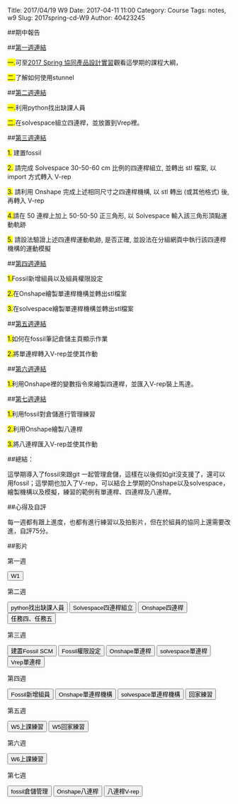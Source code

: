 Title: 2017/04/19 W9
Date: 2017-04-11 11:00
Category: Course
Tags: notes, w9
Slug: 2017spring-cd-W9
Author: 40423245

##期中報告

<!-- PELICAN_END_SUMMARY -->

##<a href="https://40423245.github.io/2017springcd_hw/blog/2017spring-cd-W1.html">第一週連結</a>

<span style="background-color: #ffff00">一.</span>可至<a href="http://mde.tw/2017springcd/blog/2017spring-cd.html">2017 Spring 協同產品設計實習</a>觀看這學期的課程大綱，

<span style="background-color: #ffff00">二.</span>了解如何使用stunnel

##<a href="https://40423245.github.io/2017springcd_hw/blog/2017spring-cd-W2.html">第二週連結</a>

<span style="background-color: #ffff00">一.</span>利用python找出缺課人員

<span style="background-color: #ffff00">二.</span>在solvespace組立四連桿，並放置到Vrep裡。

##<a href="https://40423245.github.io/2017springcd_hw/blog/2017spring-cd-W3.html">第三週連結</a>

<span style="background-color: #ffff00">1.</span>
建置fossil

<span style="background-color: #ffff00">2.</span> 請完成 Solvespace 30-50-60 cm 比例的四連桿組立, 並轉出 stl 檔案, 以 import 方式轉入 V-rep

<span style="background-color: #ffff00">3.</span> 請利用 Onshape 完成上述相同尺寸之四連桿機構, 以 stl 轉出 (或其他格式) 後, 再轉入 V-rep

<span style="background-color: #ffff00">4.</span>請在 50 連桿上加上 50-50-50 正三角形, 以 Solvespace 輸入該三角形頂點運動軌跡

<span style="background-color: #ffff00">5.</span> 請設法驗證上述四連桿運動軌跡, 是否正確, 並設法在分組網頁中執行該四連桿機構的運動模擬

##<a href="https://40423245.github.io/2017springcd_hw/blog/2017spring-cd-W4.html">第四週連結</a>

<span style="background-color: #ffff00">1.</span>Fossil新增組員以及組員權限設定

<span style="background-color: #ffff00">2.</span>在Onshape繪製單連桿機構並轉出stl檔案

<span style="background-color: #ffff00">3.</span>在solvespace繪製單連桿機構並轉出stl檔案

##<a href="https://40423245.github.io/2017springcd_hw/blog/2017spring-cd-W5.html">第五週連結</a>

<span style="background-color: #ffff00">1.</span>如何在fossil筆記倉儲主頁顯示作業

<span style="background-color: #ffff00">2.</span>將單連桿轉入V-rep並使其作動

##<a href="https://40423245.github.io/2017springcd_hw/blog/2017spring-cd-W6.html">第六週連結</a>

<span style="background-color: #ffff00">1.</span>利用Onshape裡的變數指令來繪製四連桿，並匯入V-rep裝上馬達。

##<a href="https://40423245.github.io/2017springcd_hw/blog/2017spring-cd-W7.html">第七週連結</a>

<span style="background-color: #ffff00">1.</span>利用fossil對倉儲進行管理練習

<span style="background-color: #ffff00">2.</span>利用Onshape繪製八連桿

<span style="background-color: #ffff00">3.</span>將八連桿匯入V-rep並使其作動

##總結：

這學期導入了fossil來跟git 一起管理倉儲，這樣在以後假如git沒支援了，還可以用fossil；這學期也加入了V-rep，可以結合上學期的Onshape以及solvespace，繪製機構以及模擬，練習的範例有單連桿、四連桿及八連桿。

##心得及自評

每一週都有跟上進度，也都有進行練習以及拍影片，但在於組員的協同上還需要改進，自評75分。

##影片

第一週

<button onClick="lity('https://vimeo.com/205656178')"><span class="glyphicon glyphicon-facetime-video"></span>W1</button> 

第二週

<button onClick="lity('https://vimeo.com/206845385')"><span class="glyphicon glyphicon-facetime-video"></span>python找出缺課人員</button> 
<button onClick="lity('https://vimeo.com/207629426')"><span class="glyphicon glyphicon-facetime-video"></span>Solvespace四連桿組立</button> 
<button onClick="lity('https://vimeo.com/207626453')"><span class="glyphicon glyphicon-facetime-video"></span>Onshape四連桿</button> 
<button onClick="lity('https://vimeo.com/207920094')"><span class="glyphicon glyphicon-facetime-video"></span>任務四、任務五</button> 

第三週

<button onClick="lity('https://vimeo.com/208311391')"><span class="glyphicon glyphicon-facetime-video"></span>建置Fossil SCM</button> 
<button onClick="lity('https://vimeo.com/208973584')"><span class="glyphicon glyphicon-facetime-video"></span>Fossil權限設定</button> 
<button onClick="lity('https://vimeo.com/208973817')"><span class="glyphicon glyphicon-facetime-video"></span> Onshape單連桿</button> 
<button onClick="lity('https://vimeo.com/208973989')"><span class="glyphicon glyphicon-facetime-video"></span> solvespace單連桿</button> 
<button onClick="lity('https://vimeo.com/208974147')"><span class="glyphicon glyphicon-facetime-video"></span> Vrep單連桿</button> 

第四週

<button onClick="lity('https://vimeo.com/208973584')"><span class="glyphicon glyphicon-facetime-video"></span> Fossil新增組員</button> 
<button onClick="lity('https://vimeo.com/208973817')"><span class="glyphicon glyphicon-facetime-video"></span> Onshape單連桿機構</button> 
<button onClick="lity('https://vimeo.com/208973989')"><span class="glyphicon glyphicon-facetime-video"></span> solvespace單連桿機構</button> 
<button onClick="lity('https://vimeo.com/208974147')"><span class="glyphicon glyphicon-facetime-video"></span>回家練習
</button> 

第五週

<button onClick="lity('https://vimeo.com/210093581')"><span class="glyphicon glyphicon-facetime-video"></span>W5上課練習
</button> 
<button onClick="lity('https://vimeo.com/210037771')"><span class="glyphicon glyphicon-facetime-video"></span>W5回家練習
</button> 

第六週

<button onClick="lity('https://vimeo.com/211471124')"><span class="glyphicon glyphicon-facetime-video"></span>W6上課練習
</button> 

第七週

<button onClick="lity('https://vimeo.com/212450094')"><span class="glyphicon glyphicon-facetime-video"></span>fossil倉儲管理
</button> 
<button onClick="lity('https://vimeo.com/212448923')"><span class="glyphicon glyphicon-facetime-video"></span>Onshape八連桿
</button> 
<button onClick="lity('https://vimeo.com/212447799')"><span class="glyphicon glyphicon-facetime-video"></span>八連桿V-rep
</button> 

